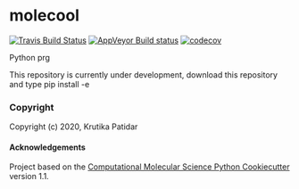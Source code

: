 molecool
==============================
[//]: # (Badges)
[![Travis Build Status](https://travis-ci.com/REPLACE_WITH_OWNER_ACCOUNT/molecool.svg?branch=master)](https://travis-ci.com/REPLACE_WITH_OWNER_ACCOUNT/molecool)
[![AppVeyor Build status](https://ci.appveyor.com/api/projects/status/REPLACE_WITH_APPVEYOR_LINK/branch/master?svg=true)](https://ci.appveyor.com/project/REPLACE_WITH_OWNER_ACCOUNT/molecool/branch/master)
[![codecov](https://codecov.io/gh/REPLACE_WITH_OWNER_ACCOUNT/molecool/branch/master/graph/badge.svg)](https://codecov.io/gh/REPLACE_WITH_OWNER_ACCOUNT/molecool/branch/master)

Python prg

This repository is currently under development, download this repository
 and type
pip install -e

### Copyright

Copyright (c) 2020, Krutika Patidar


#### Acknowledgements
 
Project based on the 
[Computational Molecular Science Python Cookiecutter](https://github.com/molssi/cookiecutter-cms) version 1.1.
